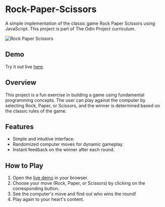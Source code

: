 # Rock-Paper-Scissors

A simple implementation of the classic game Rock Paper Scissors using JavaScript. This project is part of The Odin Project curriculum.

![Rock Paper Scissors](https://github.com/JoeyCorbett/Rock-Paper-Scissors/assets/134228957/5b6e8ac2-c5b9-40c2-ba11-0014dd5e9f26)

## Demo

Try it out live [here](https://joeycorbett.github.io/Rock-Paper-Scissors/).

## Overview

This project is a fun exercise in building a game using fundamental programming concepts. The user can play against the computer by selecting Rock, Paper, or Scissors, and the winner is determined based on the classic rules of the game.

## Features

- Simple and intuitive interface.
- Randomized computer moves for dynamic gameplay.
- Instant feedback on the winner after each round.

## How to Play

1. Open the [live demo](https://joeycorbett.github.io/Rock-Paper-Scissors/) in your browser.
2. Choose your move (Rock, Paper, or Scissors) by clicking on the corresponding button.
3. See the computer's move and find out who wins the round!
4. Play again to your heart's content.
